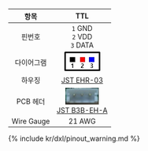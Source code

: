 
|항목|TTL|
|:---:|:---:|
|핀번호|`1` GND<br>`2` VDD<br>`3` DATA|
|다이어그램|![](/assets/images/dxl/jst_b3beha_diagram.png)|
|하우징|[JST EHR-03]|
|PCB 헤더|![](/assets/images/dxl/jst_b3beha.png)<br />[JST B3B-EH-A]|
|Wire Gauge|21 AWG|

{% include kr/dxl/pinout_warning.md %}

[JST EHR-03]: http://www.jst-mfg.com/product/pdf/eng/eEH.pdf
[JST B3B-EH-A]: http://www.jst-mfg.com/product/pdf/eng/eEH.pdf
